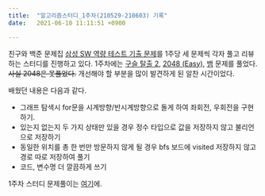 ```yaml
---
title:  "알고리즘스터디_1주차(210529-210603) 기록"
date:   2021-06-10 11:11:51 +0900

---
```




친구와 백준 문제집 [삼성 SW 역량 테스트 기출 문제](https://www.acmicpc.net/workbook/view/1152)를 1주당 세 문제씩 각자 풀고 리뷰하는 스터디를 진행하고 있다. 1주차에는 [구슬 탈출 2](https://www.acmicpc.net/problem/13460), [2048 (Easy)](https://www.acmicpc.net/problem/12100), [뱀](https://www.acmicpc.net/problem/3190) 문제를 풀었다. ~~사실 2048은 못풀었다.~~ 개선해야 할 부분을 많이 발견하게 된 알찬 시간이었다.

배웠던 내용은 다음과 같다.

- 그래프 탐색시 for문을 시계방향/반시계방향으로 돌게 하여 좌회전, 우회전을 구현하기.
- 있는지 없는지 두 가지 상태만 있을 경우 정수 타입으로 값을 저장하지 않고 불리언으로 저장하기
- 동일한 위치를 총 한 번만 방문하지 않게 될 경우 bfs 보드에 visited 저장하지 않고 경로 따로 저장하여 풀기
- 코드, 변수명 더 깔끔하게 쓰기

1주차 스터디 문제풀이는 [여기](https://www.notion.so/210529-210603-1-df33c5ed2cf84ca09435f5b9fe23c837)에.